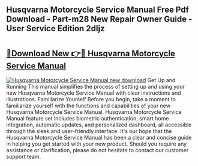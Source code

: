 ## Husqvarna Motorcycle Service Manual Free Pdf Download - Part-m28 New Repair Owner Guide - User Service Edition 2dIjz

# <h2><a href="http://bc38065.oget.top/?id=Husqvarna+Motorcycle+Service+Manual">🔗Download New 👉🔴 Husqvarna Motorcycle Service Manual</a></h2>

[![Husqvarna Motorcycle Service Manual new download](https://i.imgur.com/5g1atiW.png)](http://bc38065.oget.top/?id=Husqvarna+Motorcycle+Service+Manual)
Get Up and Running This manual simplifies the process of setting up and using your new Husqvarna Motorcycle Service Manual with clear instructions and illustrations. Familiarize Yourself Before you begin, take a moment to familiarize yourself with the functions and capabilities of your new Husqvarna Motorcycle Service Manual. Husqvarna Motorcycle Service Manual feature set includes biometric authentication, smart home integration, automatic updates, and personalized dashboard, all accessible through the sleek and user-friendly interface. It's our hope that the Husqvarna Motorcycle Service Manual has been a clear and concise guide in helping you get started with your new product. Should you require any assistance or clarification, please do not hesitate to contact our customer support team.

